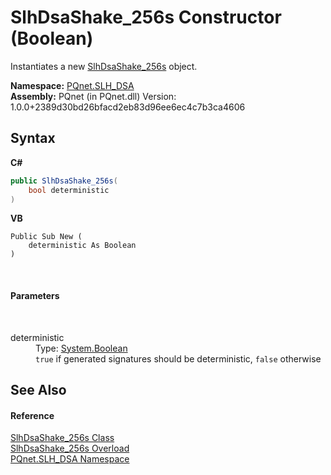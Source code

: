 # SlhDsaShake_256s Constructor (Boolean)
 

Instantiates a new <a href="8c13f6f7-4b2f-4665-b77d-76704319dbc0">SlhDsaShake_256s</a> object.

**Namespace:**&nbsp;<a href="5a51e981-67fd-0177-2098-034d6071509d">PQnet.SLH_DSA</a><br />**Assembly:**&nbsp;PQnet (in PQnet.dll) Version: 1.0.0+2389d30bd26bfacd2eb83d96ee6ec4c7b3ca4606

## Syntax

**C#**<br />
``` C#
public SlhDsaShake_256s(
	bool deterministic
)
```

**VB**<br />
``` VB
Public Sub New ( 
	deterministic As Boolean
)
```

<br />

#### Parameters
&nbsp;<dl><dt>deterministic</dt><dd>Type: <a href="https://docs.microsoft.com/dotnet/api/system.boolean" target="_blank" rel="noopener noreferrer">System.Boolean</a><br />`true` if generated signatures should be deterministic, `false` otherwise</dd></dl>

## See Also


#### Reference
<a href="8c13f6f7-4b2f-4665-b77d-76704319dbc0">SlhDsaShake_256s Class</a><br /><a href="f0cc54d1-4d77-04b7-d6b5-4e9227093068">SlhDsaShake_256s Overload</a><br /><a href="5a51e981-67fd-0177-2098-034d6071509d">PQnet.SLH_DSA Namespace</a><br />